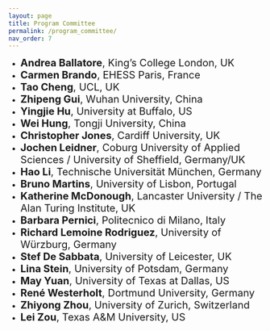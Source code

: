 ```yaml
---
layout: page
title: Program Committee
permalink: /program_committee/
nav_order: 7
---
```

<!--
* <span style="font-size:20px;"><strong>Andrea Ballatore</strong>, King’s College London, UK
* <span style="font-size:20px;"><strong>Carmen Brando</strong>, EHESS Paris, France</span>
* <span style="font-size:20px;"><strong>Hongchao Fan</strong>, Norwegian University of Science and Technology, Norway</span>
* <span style="font-size:20px;"><strong>Tobias Hecking</strong>, German Aerospace Center, Germany</span>
* <span style="font-size:20px;"><strong>Christopher B. Jones</strong>, Cardiff University, UK </span>
* <span style="font-size:20px;"><strong>Hao Li</strong>, Technische Universität München, Germany</span>
* <span style="font-size:20px;"><strong>Jochen Leidner</strong>, Coburg University of Applied Sciences, Germany</span>
* <span style="font-size:20px;"><strong>Nicolás José Fernández Martínez</strong>, University of Jaén, Spain</span>
* <span style="font-size:20px;"><strong>Bruno Martins</strong>, University of Lisbon, Portugal</span>
* <span style="font-size:20px;"><strong>Katherine McDonough</strong>, The Alan Turing Institute, UK</span>
* <span style="font-size:20px;"><strong>Franz-Benjamin Mocnik</strong>, University of Salzburg, Austria </span>
* <span style="font-size:20px;"><strong>Richard Lemoine Rodriguez</strong>, University of Würzburg, Germany </span> 
* <span style="font-size:20px;"><strong>Giuseppe Samo</strong>, University of Geneva / Beijing Language and Culture University, Switzerland / China</span>
* <span style="font-size:20px;"><strong>Yeran Sun</strong>, University of Lincoln, UK</span>
* <span style="font-size:20px;"><strong>Thora Tenbrink</strong>, Bangor University, UK</span>
* <span style="font-size:20px;"><strong>Stefan Voigt</strong>, German Aerospace Center, Germany</span>
* <span style="font-size:20px;"><strong>René Westerholt</strong>, Dortmund University, Germany</span>
* <span style="font-size:20px;"><strong>Diedrich Wolter</strong>, University of Bamberg, Germany</span>
* <span style="font-size:20px;"><strong>Zhiyong Zhou</strong>, University of Zurich, Switzerland</span>
* <span style="font-size:20px;"><strong>Lin Zou</strong>, University of Heidelberg, Germany</span>
* <span style="font-size:20px;"><strong>Yingjie Hu</strong>, University at Buffalo, US</span>
* <span style="font-size:20px;"><strong>Grant McKenzie</strong>, McGill University, Canada</span>
* <span style="font-size:20px;"><strong>Qinjun Qiu</strong>, China University of Geosciences (Wuhan), China</span>
* <span style="font-size:20px;"><strong>Francesco-Alessio Ursini</strong>, Central China Normal University, China</span>
* <span style="font-size:20px;"><strong>Shaohua Wang</strong>, Chinese Academy of Sciences, China</span>
* <span style="font-size:20px;"><strong>May Yuan</strong>, University of Texas at Dallas, US</span>
* <span style="font-size:20px;"><strong>Lei Zou</strong>, Texas A&M University, US</span>

-->
* <span style="font-size:20px;"><strong>Andrea Ballatore</strong>, King’s College London, UK
* <span style="font-size:20px;"><strong>Carmen Brando</strong>, EHESS Paris, France</span>
* <span style="font-size:20px;"><strong>Tao Cheng</strong>, UCL, UK</span>
* <span style="font-size:20px;"><strong>Zhipeng Gui</strong>, Wuhan University, China</span>
* <span style="font-size:20px;"><strong>Yingjie Hu</strong>, University at Buffalo, US</span>
* <span style="font-size:20px;"><strong>Wei Hung</strong>, Tongji University, China</span>
* <span style="font-size:20px;"><strong>Christopher Jones</strong>, Cardiff University, UK</span>
* <span style="font-size:20px;"><strong>Jochen Leidner</strong>, Coburg University of Applied Sciences / University of Sheffield, Germany/UK</span>
* <span style="font-size:20px;"><strong>Hao Li</strong>, Technische Universität München, Germany</span>
* <span style="font-size:20px;"><strong>Bruno Martins</strong>, University of Lisbon, Portugal</span>
* <span style="font-size:20px;"><strong>Katherine McDonough</strong>, Lancaster University / The Alan Turing Institute, UK</span>
* <span style="font-size:20px;"><strong>Barbara Pernici</strong>, Politecnico di Milano, Italy</span>
* <span style="font-size:20px;"><strong>Richard Lemoine Rodriguez</strong>, University of Würzburg, Germany</span>
* <span style="font-size:20px;"><strong>Stef De Sabbata</strong>, University of Leicester, UK</span>
* <span style="font-size:20px;"><strong>Lina Stein</strong>, University of Potsdam, Germany</span>
* <span style="font-size:20px;"><strong>May Yuan</strong>, University of Texas at Dallas, US</span>
* <span style="font-size:20px;"><strong>René Westerholt</strong>, Dortmund University, Germany</span>
* <span style="font-size:20px;"><strong>Zhiyong Zhou</strong>, University of Zurich, Switzerland</span>
* <span style="font-size:20px;"><strong>Lei Zou</strong>, Texas A&M University, US</span>







